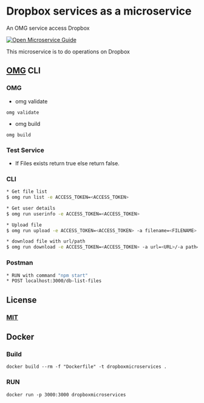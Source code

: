 # Dropbox services as a microservice
An OMG service access Dropbox

[![Open Microservice Guide](https://img.shields.io/badge/OMG-enabled-brightgreen.svg?style=for-the-badge)](https://microservice.guide)

This microservice is to do operations on Dropbox

## [OMG](hhttps://microservice.guide) CLI

### OMG

* omg validate
```
omg validate
```
* omg build
```
omg build
```
### Test Service

* If Files exists return true else return false.


### CLI
```sh
* Get file list
$ omg run list -e ACCESS_TOKEN=<ACCESS_TOKEN>

* Get user details 
$ omg run userinfo -e ACCESS_TOKEN=<ACCESS_TOKEN>

* Upload file
$ omg run upload -e ACCESS_TOKEN=<ACCESS_TOKEN> -a filename=<FILENAME> filecontent=<Base64FileData> filetype=<FILE_TYPE>

* download file with url/path
$ omg run download -e ACCESS_TOKEN=<ACCESS_TOKEN> -a url=<URL>/-a path=<PATH>
```

### Postman
```sh
* RUN with command "npm start"
* POST localhost:3000/db-list-files
```

## License
### [MIT](https://choosealicense.com/licenses/mit/)

## Docker
### Build
```
docker build --rm -f "Dockerfile" -t dropboxmicroservices .
```
### RUN
```
docker run -p 3000:3000 dropboxmicroservices
